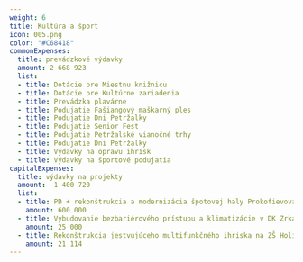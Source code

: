 ```yaml
---
weight: 6
title: Kultúra a šport 
icon: 005.png
color: "#C68418"
commonExpenses:
  title: prevádzkové výdavky
  amount: 2 668 923
  list:
  - title: Dotácie pre Miestnu knižnicu
  - title: Dotácie pre Kultúrne zariadenia
  - title: Prevádzka plavárne
  - title: Podujatie Fašiangový maškarný ples
  - title: Podujatie Dni Petržalky
  - title: Podujatie Senior Fest
  - title: Podujatie Petržalské vianočné trhy
  - title: Podujatie Dni Petržalky
  - title: Výdavky na opravu ihrísk
  - title: Výdavky na športové podujatia
capitalExpenses:
  title: výdavky na projekty
  amount:  1 400 720
  list:
  - title: PD + rekonštrukcia a modernizácia špotovej haly Prokofievova
    amount: 600 000
  - title: Vybudovanie bezbariérového prístupu a klimatizácie v DK Zrkadlový háj a v Cik Cak centre
    amount: 25 000
  - title: Rekonštrukcia jestvujúceho multifunkčného ihriska na ZŠ Holíčska
    amount: 21 114
---
```


